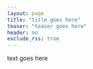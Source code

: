 ```yaml
---
layout: page
title: "title goes here"
teaser: "teaser goes here"
header: no
exclude_rss: true
---
```


text goes here